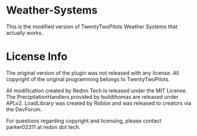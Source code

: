 # Weather-Systems
This is the modified version of TwentyTwoPilots Weather Systems that actually works.

# License Info
The original version of the plugin was not released with any license. All copyright of the original programming belongs to TwentyTwoPilots. 

All modification created by Redon Tech is released under the MIT License.
The PrecipitationHandlers provided by buildthomas are released under APLv2.
LoadLibrary was created by Roblox and was released to creators via the DevForum.

For questions regarding copyright and licensing, please contact parker02311 at redon dot tech.